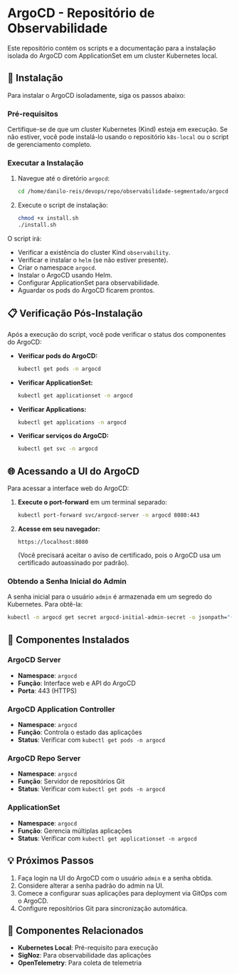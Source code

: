 # ArgoCD - Repositório de Observabilidade

Este repositório contém os scripts e a documentação para a instalação isolada do ArgoCD com ApplicationSet em um cluster Kubernetes local.

## 🚀 Instalação

Para instalar o ArgoCD isoladamente, siga os passos abaixo:

### Pré-requisitos

Certifique-se de que um cluster Kubernetes (Kind) esteja em execução. Se não estiver, você pode instalá-lo usando o repositório `k8s-local` ou o script de gerenciamento completo.

### Executar a Instalação

1. Navegue até o diretório `argocd`:
   ```bash
   cd /home/danilo-reis/devops/repo/observabilidade-segmentado/argocd
   ```
2. Execute o script de instalação:
   ```bash
   chmod +x install.sh
   ./install.sh
   ```

O script irá:
- Verificar a existência do cluster Kind `observability`.
- Verificar e instalar o `helm` (se não estiver presente).
- Criar o namespace `argocd`.
- Instalar o ArgoCD usando Helm.
- Configurar ApplicationSet para observabilidade.
- Aguardar os pods do ArgoCD ficarem prontos.

## 📋 Verificação Pós-Instalação

Após a execução do script, você pode verificar o status dos componentes do ArgoCD:

- **Verificar pods do ArgoCD:**
  ```bash
  kubectl get pods -n argocd
  ```
- **Verificar ApplicationSet:**
  ```bash
  kubectl get applicationset -n argocd
  ```
- **Verificar Applications:**
  ```bash
  kubectl get applications -n argocd
  ```
- **Verificar serviços do ArgoCD:**
  ```bash
  kubectl get svc -n argocd
  ```

## 🌐 Acessando a UI do ArgoCD

Para acessar a interface web do ArgoCD:

1. **Execute o port-forward** em um terminal separado:
   ```bash
   kubectl port-forward svc/argocd-server -n argocd 8080:443
   ```
2. **Acesse em seu navegador:**
   ```
   https://localhost:8080
   ```
   (Você precisará aceitar o aviso de certificado, pois o ArgoCD usa um certificado autoassinado por padrão).

### Obtendo a Senha Inicial do Admin

A senha inicial para o usuário `admin` é armazenada em um segredo do Kubernetes. Para obtê-la:

```bash
kubectl -n argocd get secret argocd-initial-admin-secret -o jsonpath="{.data.password}" | base64 -d
```

## 🔧 Componentes Instalados

### ArgoCD Server
- **Namespace**: `argocd`
- **Função**: Interface web e API do ArgoCD
- **Porta**: 443 (HTTPS)

### ArgoCD Application Controller
- **Namespace**: `argocd`
- **Função**: Controla o estado das aplicações
- **Status**: Verificar com `kubectl get pods -n argocd`

### ArgoCD Repo Server
- **Namespace**: `argocd`
- **Função**: Servidor de repositórios Git
- **Status**: Verificar com `kubectl get pods -n argocd`

### ApplicationSet
- **Namespace**: `argocd`
- **Função**: Gerencia múltiplas aplicações
- **Status**: Verificar com `kubectl get applicationset -n argocd`

## 💡 Próximos Passos

1. Faça login na UI do ArgoCD com o usuário `admin` e a senha obtida.
2. Considere alterar a senha padrão do admin na UI.
3. Comece a configurar suas aplicações para deployment via GitOps com o ArgoCD.
4. Configure repositórios Git para sincronização automática.

## 🔗 Componentes Relacionados

- **Kubernetes Local**: Pré-requisito para execução
- **SigNoz**: Para observabilidade das aplicações
- **OpenTelemetry**: Para coleta de telemetria

